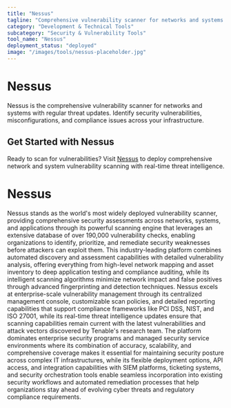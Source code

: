 ```yaml
---
title: "Nessus"
tagline: "Comprehensive vulnerability scanner for networks and systems with regular threat updates"
category: "Development & Technical Tools"
subcategory: "Security & Vulnerability Tools"
tool_name: "Nessus"
deployment_status: "deployed"
image: "/images/tools/nessus-placeholder.jpg"
---
```


# Nessus

Nessus is the comprehensive vulnerability scanner for networks and systems with regular threat updates. Identify security vulnerabilities, misconfigurations, and compliance issues across your infrastructure.

## Get Started with Nessus

Ready to scan for vulnerabilities? Visit [Nessus](https://www.tenable.com/products/nessus) to deploy comprehensive network and system vulnerability scanning with real-time threat intelligence.

# Nessus

Nessus stands as the world's most widely deployed vulnerability scanner, providing comprehensive security assessments across networks, systems, and applications through its powerful scanning engine that leverages an extensive database of over 190,000 vulnerability checks, enabling organizations to identify, prioritize, and remediate security weaknesses before attackers can exploit them. This industry-leading platform combines automated discovery and assessment capabilities with detailed vulnerability analysis, offering everything from high-level network mapping and asset inventory to deep application testing and compliance auditing, while its intelligent scanning algorithms minimize network impact and false positives through advanced fingerprinting and detection techniques. Nessus excels at enterprise-scale vulnerability management through its centralized management console, customizable scan policies, and detailed reporting capabilities that support compliance frameworks like PCI DSS, NIST, and ISO 27001, while its real-time threat intelligence updates ensure that scanning capabilities remain current with the latest vulnerabilities and attack vectors discovered by Tenable's research team. The platform dominates enterprise security programs and managed security service environments where its combination of accuracy, scalability, and comprehensive coverage makes it essential for maintaining security posture across complex IT infrastructures, while its flexible deployment options, API access, and integration capabilities with SIEM platforms, ticketing systems, and security orchestration tools enable seamless incorporation into existing security workflows and automated remediation processes that help organizations stay ahead of evolving cyber threats and regulatory compliance requirements.